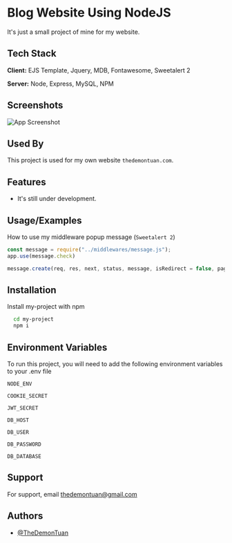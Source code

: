 # Blog Website Using NodeJS

It's just a small project of mine for my website.



## Tech Stack

**Client:** EJS Template, Jquery, MDB, Fontawesome, Sweetalert 2

**Server:** Node, Express, MySQL, NPM


## Screenshots

![App Screenshot](https://i.imgur.com/TFzEL2k.png)


## Used By

This project is used for my own website `thedemontuan.com`.


## Features

- It's still under development.


## Usage/Examples

How to use my middleware popup message (`Sweetalert 2`)
```javascript
const message = require("../middlewares/message.js");
app.use(message.check)

message.create(req, res, next, status, message, isRedirect = false, pageRedirect = "");

```


## Installation

Install my-project with npm

```bash
  cd my-project
  npm i
```
    
## Environment Variables

To run this project, you will need to add the following environment variables to your .env file

`NODE_ENV`

`COOKIE_SECRET`

`JWT_SECRET`

`DB_HOST`

`DB_USER`

`DB_PASSWORD`

`DB_DATABASE`


## Support

For support, email thedemontuan@gmail.com


## Authors

- [@TheDemonTuan](https://www.github.com/TheDemonTuan)

